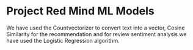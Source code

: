 # Project Red Mind ML Models
We have used the Countvectorizer to convert text into a vector, Cosine Similarity for the recommendation and for review sentiment analysis we have used the Logistic Regression algorithm.
